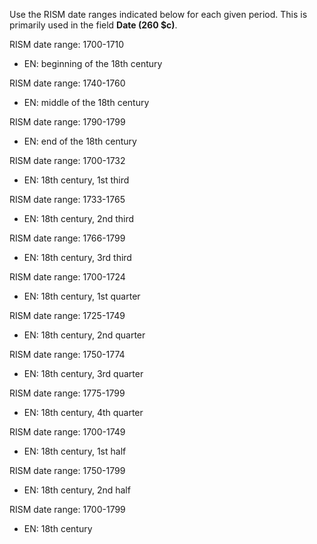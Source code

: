 Use the RISM date ranges indicated below for each given period. This is primarily used in the field **Date (260 $c)**.

RISM date range: 1700-1710

- EN: beginning of the 18th century    

RISM date range: 1740-1760

- EN: middle of the 18th century         

RISM date range: 1790-1799

- EN: end of the 18th century   

RISM date range: 1700-1732

- EN: 18th century, 1st third    

RISM date range: 1733-1765

- EN: 18th century, 2nd third   

RISM date range: 1766-1799

- EN: 18th century, 3rd third    

RISM date range: 1700-1724

- EN: 18th century, 1st quarter

RISM date range: 1725-1749

- EN: 18th century, 2nd quarter           

RISM date range: 1750-1774

- EN: 18th century, 3rd quarter

RISM date range: 1775-1799

- EN: 18th century, 4th quarter

RISM date range: 1700-1749

- EN: 18th century, 1st half      

RISM date range: 1750-1799

- EN: 18th century, 2nd half     

RISM date range: 1700-1799

- EN: 18th century
